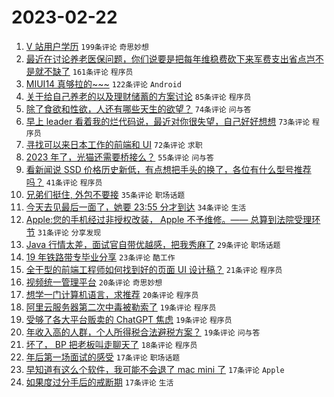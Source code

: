 # 2023-02-22

1. [V 站用户学历](https://www.v2ex.com/t/918127) `199条评论` `奇思妙想`
1. [最近在讨论养老医保问题，你们说要是把每年维稳费砍下来军费支出省点岂不是就不缺了](https://www.v2ex.com/t/918250) `161条评论` `程序员`
1. [MIUI14 真够拉的~~~](https://www.v2ex.com/t/918132) `122条评论` `Android`
1. [关于给自己养老的以及理财储蓄的方案讨论](https://www.v2ex.com/t/918175) `85条评论` `程序员`
1. [除了食欲和性欲，人还有哪些天生的欲望？](https://www.v2ex.com/t/918211) `74条评论` `问与答`
1. [早上 leader 看着我的烂代码说，最近对你很失望，自己好好想想](https://www.v2ex.com/t/918204) `73条评论` `程序员`
1. [寻找可以来日本工作的前端和 UI](https://www.v2ex.com/t/918123) `72条评论` `求职`
1. [2023 年了，光猫还需要桥接么？](https://www.v2ex.com/t/918114) `55条评论` `问与答`
1. [看新闻说 SSD 价格历史新低，有点想把手头的换了，各位有什么型号推荐吗？](https://www.v2ex.com/t/918278) `41条评论` `程序员`
1. [兄弟们挺住, 外包不要接](https://www.v2ex.com/t/918288) `35条评论` `职场话题`
1. [今天去见最后一面了，她要 23:55 分才到达](https://www.v2ex.com/t/918170) `34条评论` `生活`
1. [Apple:您的手机经过非授权改装， Apple 不予维修。—— 总算到法院受理环节](https://www.v2ex.com/t/918283) `31条评论` `分享发现`
1. [Java 行情太差，面试官自带优越感，把我秀麻了](https://www.v2ex.com/t/918240) `29条评论` `职场话题`
1. [19 年铁路带专毕业分享](https://www.v2ex.com/t/918117) `23条评论` `酷工作`
1. [全干型的前端工程师如何找到好的页面 UI 设计稿？](https://www.v2ex.com/t/918124) `21条评论` `程序员`
1. [视频统一管理平台](https://www.v2ex.com/t/918312) `20条评论` `奇思妙想`
1. [想学一门计算机语言，求推荐](https://www.v2ex.com/t/918255) `20条评论` `程序员`
1. [阿里云服务器第二次中毒被勒索了](https://www.v2ex.com/t/918185) `19条评论` `程序员`
1. [受够了各大平台贩卖的 ChatGPT 焦虑](https://www.v2ex.com/t/918183) `19条评论` `程序员`
1. [年收入高的人群，个人所得税合法避税方案？](https://www.v2ex.com/t/918166) `19条评论` `问与答`
1. [坏了， BP 把老板叫走聊天了](https://www.v2ex.com/t/918271) `18条评论` `程序员`
1. [年后第一场面试的感受](https://www.v2ex.com/t/918310) `17条评论` `职场话题`
1. [早知道有这么个软件，我可能不会退了 mac mini 了](https://www.v2ex.com/t/918225) `17条评论` `Apple`
1. [如果度过分手后的戒断期](https://www.v2ex.com/t/918187) `17条评论` `生活`
